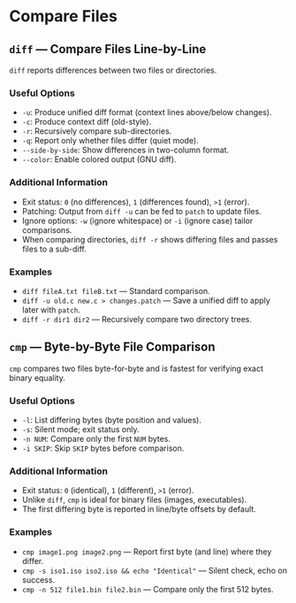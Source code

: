 # Compare Files
## `diff` — Compare Files Line-by-Line
`diff` reports differences between two files or directories.

### Useful Options
- `-u`: Produce unified diff format (context lines above/below changes).
- `-c`: Produce context diff (old-style).
- `-r`: Recursively compare sub-directories.
- `-q`: Report only whether files differ (quiet mode).
- `--side-by-side`: Show differences in two-column format.
- `--color`: Enable colored output (GNU diff).

### Additional Information
- Exit status: `0` (no differences), `1` (differences found), `>1` (error).
- Patching: Output from `diff -u` can be fed to `patch` to update files.
- Ignore options: `-w` (ignore whitespace) or `-i` (ignore case) tailor comparisons.
- When comparing directories, `diff -r` shows differing files and passes files to a sub-diff.

### Examples
- `diff fileA.txt fileB.txt` — Standard comparison.
- `diff -u old.c new.c > changes.patch` — Save a unified diff to apply later with `patch`.
- `diff -r dir1 dir2` — Recursively compare two directory trees.

## `cmp` — Byte-by-Byte File Comparison
`cmp` compares two files byte-for-byte and is fastest for verifying exact binary equality.

### Useful Options
- `-l`: List differing bytes (byte position and values).
- `-s`: Silent mode; exit status only.
- `-n NUM`: Compare only the first `NUM` bytes.
- `-i SKIP`: Skip `SKIP` bytes before comparison.

### Additional Information
- Exit status: `0` (identical), `1` (different), `>1` (error).
- Unlike `diff`, `cmp` is ideal for binary files (images, executables).
- The first differing byte is reported in line/byte offsets by default.

### Examples
- `cmp image1.png image2.png` — Report first byte (and line) where they differ.
- `cmp -s iso1.iso iso2.iso && echo "Identical"` — Silent check, echo on success.
- `cmp -n 512 file1.bin file2.bin` — Compare only the first 512 bytes.